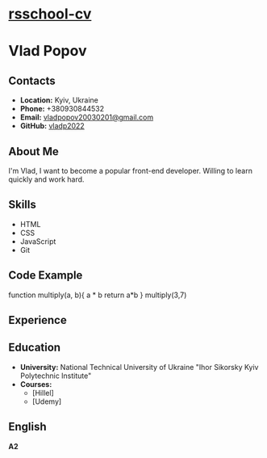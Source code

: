 # [**rsschool-cv**](https://vladp2022.github.io/rsschool-cv/)

# **Vlad Popov**

## **Contacts**

- **Location:** Kyiv, Ukraine
- **Phone:** +380930844532
- **Email:** vladpopov20030201@gmail.com
- **GitHub:** [vladp2022](https://github.com/vladp2022)

## **About Me**

I'm Vlad, I want to become a popular front-end developer. Willing to learn quickly and work hard.

## **Skills**

- HTML
- CSS
- JavaScript
- Git

## **Code Example**

function multiply(a, b){
a * b
return a*b
}
multiply(3,7)

## **Experience**

## **Education**

- **University:** National Technical University of Ukraine
  "Ihor Sikorsky Kyiv Polytechnic Institute"
- **Courses:**
  - [Hillel]
  - [Udemy]

## **English**

**A2**
